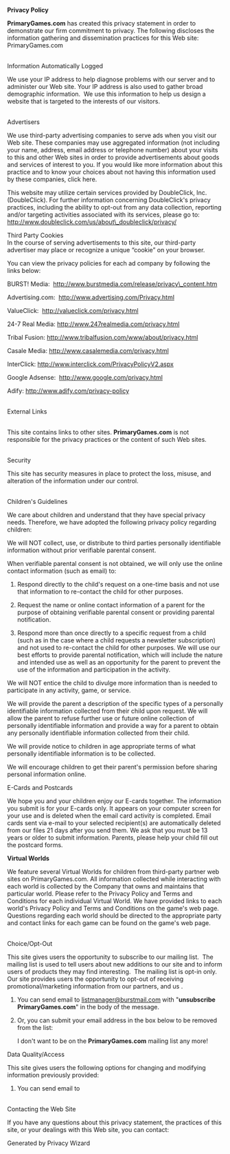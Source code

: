 **Privacy Policy** 

**PrimaryGames.com** has created this privacy statement in order to demonstrate our firm commitment to privacy. The following discloses the information gathering and dissemination practices for this Web site: PrimaryGames.com  
 

Information Automatically Logged

We use your IP address to help diagnose problems with our server and to administer our Web site. Your IP address is also used to gather broad demographic information.  We use this information to help us design a website that is targeted to the interests of our visitors.  
 

Advertisers

We use third-party advertising companies to serve ads when you visit our Web site. These companies may use aggregated information (not including your name, address, email address or telephone number) about your visits to this and other Web sites in order to provide advertisements about goods and services of interest to you. If you would like more information about this practice and to know your choices about not having this information used by these companies, click here.

This website may utilize certain services provided by DoubleClick, Inc. (DoubleClick). For further information concerning DoubleClick's privacy practices, including the ability to opt-out from any data collection, reporting and/or targeting activities associated with its services, please go to: http://www.doubleclick.com/us/about\_doubleclick/privacy/

Third Party Cookies  
In the course of serving advertisements to this site, our third-party advertiser may place or recognize a unique “cookie” on your browser.

You can view the privacy policies for each ad company by following the links below:

BURST! Media:  http://www.burstmedia.com/release/privacy\_content.htm

Advertising.com:  http://www.advertising.com/Privacy.html

ValueClick:  http://valueclick.com/privacy.html

24-7 Real Media: http://www.247realmedia.com/privacy.html

Tribal Fusion: http://www.tribalfusion.com/www/about/privacy.html

Casale Media: http://www.casalemedia.com/privacy.html

InterClick: http://www.interclick.com/PrivacyPolicyV2.aspx

Google Adsense:  http://www.google.com/privacy.html

Adify: http://www.adify.com/privacy-policy  
 

External Links  
 

This site contains links to other sites. **PrimaryGames.com** is not responsible for the privacy practices or the content of such Web sites.  
 

Security

This site has security measures in place to protect the loss, misuse, and alteration of the information under our control.   
 

Children's Guidelines

We care about children and understand that they have special privacy needs. Therefore, we have adopted the following privacy policy regarding children:

We will NOT collect, use, or distribute to third parties personally identifiable information without prior verifiable parental consent.

When verifiable parental consent is not obtained, we will only use the online contact information (such as email) to:

1.  Respond directly to the child's request on a one-time basis and not use that information to re-contact the child for other purposes.
    
2.  Request the name or online contact information of a parent for the purpose of obtaining verifiable parental consent or providing parental notification.
    
3.  Respond more than once directly to a specific request from a child (such as in the case where a child requests a newsletter subscription) and not used to re-contact the child for other purposes. We will use our best efforts to provide parental notification, which will include the nature and intended use as well as an opportunity for the parent to prevent the use of the information and participation in the activity.
    

We will NOT entice the child to divulge more information than is needed to participate in any activity, game, or service.

We will provide the parent a description of the specific types of a personally identifiable information collected from their child upon request. We will allow the parent to refuse further use or future online collection of personally identifiable information and provide a way for a parent to obtain any personally identifiable information collected from their child.

We will provide notice to children in age appropriate terms of what personally identifiable information is to be collected. 

We will encourage children to get their parent's permission before sharing personal information online.

E-Cards and Postcards

We hope you and your children enjoy our E-cards together. The information you submit is for your E-cards only. It appears on your computer screen for your use and is deleted when the email card activity is completed. Email cards sent via e-mail to your selected recipient(s) are automatically deleted from our files 21 days after you send them. We ask that you must be 13 years or older to submit information. Parents, please help your child fill out the postcard forms.

**Virtual Worlds**

We feature several Virtual Worlds for children from third-party partner web sites on PrimaryGames.com. All information collected while interacting with each world is collected by the Company that owns and maintains that particular world. Please refer to the Privacy Policy and Terms and Conditions for each individual Virtual World. We have provided links to each world's Privacy Policy and Terms and Conditions on the game's web page. Questions regarding each world should be directed to the appropriate party and contact links for each game can be found on the game's web page.  
 

Choice/Opt-Out

This site gives users the opportunity to subscribe to our mailing list.  The mailing list is used to tell users about new additions to our site and to inform users of products they may find interesting.  The mailing list is opt-in only.  Our site provides users the opportunity to opt-out of receiving promotional/marketing information from our partners, and us .

1.  You can send email to listmanager@burstmail.com with "**unsubscribe PrimaryGames.com**" in the body of the message.
    
2.  Or, you can submit your email address in the box below to be removed from the list:
    
    I don't want to be on the **PrimaryGames.com** mailing list any more!
    

  
Data Quality/Access

This site gives users the following options for changing and modifying information previously provided:

1.  You can send email to  
     
    

Contacting the Web Site

If you have any questions about this privacy statement, the practices of this site, or your dealings with this Web site, you can contact:  

Generated by Privacy Wizard